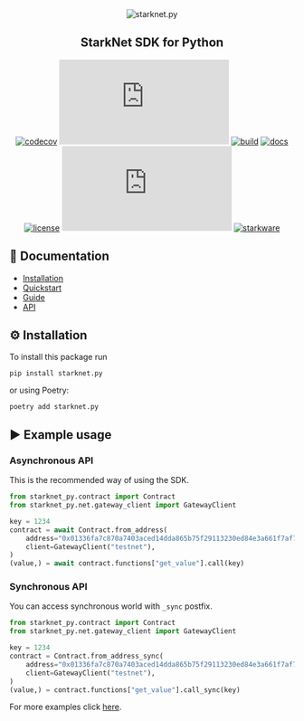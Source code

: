 <div align="center">
    <img src="https://raw.githubusercontent.com/software-mansion/starknet.py/master/graphic.png" alt="starknet.py"/>
</div>
<h2 align="center">StarkNet SDK for Python</h2>

<div align="center">

[![codecov](https://codecov.io/gh/software-mansion/starknet.py/branch/master/graph/badge.svg?token=3E54E8RYSL)](https://codecov.io/gh/software-mansion/starknet.py)
[![pypi](https://img.shields.io/pypi/v/starknet.py)](https://pypi.org/project/starknet.py/)
[![build](https://img.shields.io/github/workflow/status/software-mansion/starknet.py/format%20-%3E%20lint%20-%3E%20test)](https://github.com/software-mansion/starknet.py/actions)
[![docs](https://readthedocs.org/projects/starknetpy/badge/?version=latest)](https://starknetpy.readthedocs.io/en/latest/?badge=latest)
[![license](https://img.shields.io/badge/license-MIT-black)](https://github.com/software-mansion/starknet.py/blob/master/LICENSE.txt)
[![stars](https://img.shields.io/github/stars/software-mansion/starknet.py?color=yellow)](https://github.com/software-mansion/starknet.py/stargazers)
[![starkware](https://img.shields.io/badge/powered_by-StarkWare-navy)](https://starkware.co)

</div>

## 📘 Documentation
- [Installation](https://starknetpy.rtfd.io/en/latest/installation.html)
- [Quickstart](https://starknetpy.rtfd.io/en/latest/quickstart.html)
- [Guide](https://starknetpy.rtfd.io/en/latest/guide.html)
- [API](https://starknetpy.rtfd.io/en/latest/api.html)

## ⚙️ Installation
To install this package run

```
pip install starknet.py
```

or using Poetry:

```
poetry add starknet.py
```

## ▶️ Example usage
### Asynchronous API
This is the recommended way of using the SDK.

```python
from starknet_py.contract import Contract
from starknet_py.net.gateway_client import GatewayClient

key = 1234
contract = await Contract.from_address(
    address="0x01336fa7c870a7403aced14dda865b75f29113230ed84e3a661f7af70fe83e7b",
    client=GatewayClient("testnet"),
)
(value,) = await contract.functions["get_value"].call(key)
```

### Synchronous API
You can access synchronous world with `_sync` postfix.

```python
from starknet_py.contract import Contract
from starknet_py.net.gateway_client import GatewayClient

key = 1234
contract = Contract.from_address_sync(
    address="0x01336fa7c870a7403aced14dda865b75f29113230ed84e3a661f7af70fe83e7b",
    client=GatewayClient("testnet"),
)
(value,) = contract.functions["get_value"].call_sync(key)
```

For more examples click [here](https://starknetpy.rtfd.io/en/latest/quickstart.html).
